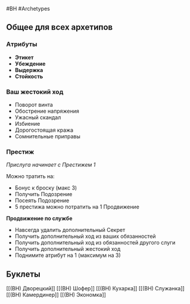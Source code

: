 #BH  #Archetypes

## Общее для всех архетипов 

### Aтрибуты
- **Этикет**
- **Убеждение**
- **Выдержка**
- **Стойкость**

### Ваш жестокий ход
- Поворот винта
- Обострение напряжения
- Ужасный скандал
- Избиение
- Дорогостоящая кража
- Сомнительные приправы

### Престиж
*Прислуга начинает с Престижем 1*

Можно тратить на:
- Бонус к броску (макс 3)
- Получить Подозрение
- Посеять Подозрение
- 5 престижа можно потратить на 1 Продвижение

**Продвижение по службе**
-  Навсегда удалить дополнительный Секрет  
-  Получить дополнительный ход из ваших обязанностей  
-  Получить дополнительный ход из обязанностей другого слуги  
-  Получить дополнительный жестокий ход  
-  Поднимите атрибут на 1 (максимум на 3)

## Буклеты

[[(BH) Дворецкий]]
[[(BH) Шофер]]
[[(BH) Кухарка]]
[[(BH) Служанка]]
[[(BH) Камердинер]]
[[(BH) Экономка]]
